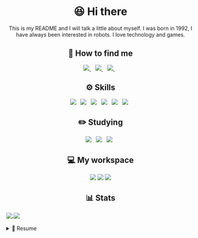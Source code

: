 <h1 align='center'>
  😆 Hi there
</h1>

<p align='center'>
This is my README and I will talk a little about myself.  
I was born in 1992, I have always been interested in robots.  
I love technology and games.
</p>

<h2 align='center'>🤔 How to find me</h2>
<p align='center'>


<a href="https://www.linkedin.com/in/nikolas-sugo-27114b20/">
  <img src="https://img.shields.io/badge/LinkedIn-0077B5?style=for-the-badge&logo=linkedin&logoColor=white" />
</a>&nbsp;&nbsp;
<a href="https://www.instagram.com/nike_sg/">
  <img src="https://img.shields.io/badge/Instagram-E4405F?style=for-the-badge&logo=instagram&logoColor=white" />
</a>&nbsp;&nbsp;
<a href="mailto:nikolas.sugo@gmail.com">
  <img src="https://img.shields.io/badge/Gmail-D14836?style=for-the-badge&logo=gmail&logoColor=white" />
</a>&nbsp;&nbsp;
</p>


<h2 align='center'>⚙️ Skills</h2>
<p align='center'>
  <img src="https://img.shields.io/badge/PHP-777BB4?style=for-the-badge&logo=php&logoColor=white" />&nbsp;&nbsp;
  <img src="https://img.shields.io/badge/MySQL-00000F?style=for-the-badge&logo=mysql&logoColor=white" />&nbsp;&nbsp;
  <img src="https://img.shields.io/badge/HTML5-E34F26?style=for-the-badge&logo=html5&logoColor=white" />&nbsp;&nbsp;
  <img src="https://img.shields.io/badge/CSS3-1572B6?style=for-the-badge&logo=css3&logoColor=white" />&nbsp;&nbsp;
  <img src="https://img.shields.io/badge/JavaScript-F7DF1E?style=for-the-badge&logo=javascript&logoColor=black" />&nbsp;&nbsp;
  <img src="https://img.shields.io/badge/jQuery-0769AD?style=for-the-badge&logo=jquery&logoColor=white" />&nbsp;&nbsp;
</p>

<h2 align='center'>✏️ Studying</h2>
<p align='center'>
  <img src="https://img.shields.io/badge/TypeScript-007ACC?style=for-the-badge&logo=typescript&logoColor=white" />&nbsp;&nbsp;
  <img src="https://img.shields.io/badge/React-20232A?style=for-the-badge&logo=react&logoColor=61DAFB" />&nbsp;&nbsp;
  <img src="https://img.shields.io/badge/React_Native-20232A?style=for-the-badge&logo=react&logoColor=61DAFB" />&nbsp;&nbsp;
</p>

<h2 align='center'>💻 My workspace</h2>
<p align='center'>
  <img src="https://img.shields.io/badge/Apple-MacBook_Pro_2017-999999?style=for-the-badge&logo=apple&logoColor=white" />
  <img src="https://img.shields.io/badge/Intel-Core_i5_8th-0071C5?style=for-the-badge&logo=intel&logoColor=white" />
  <img src="https://img.shields.io/badge/RAM-8GB-%230071C5.svg?&style=for-the-badge&logoColor=white" />
</p>
<h2 align='center'>📊 Stats</h2>

<a href="https://github-readme-stats.vercel.app/api?username=nike-sg&show_icons=true&theme=tokyonight">
  <img align="center" src="https://github-readme-stats.vercel.app/api?username=nike-sg&show_icons=true&theme=tokyonight" />
</a>
<a href="https://github-readme-stats.vercel.app/api/top-langs/?username=nike-sg&layout=compact">
  <img align="center" src="https://github-readme-stats.vercel.app/api/top-langs/?username=nike-sg&layout=compact&theme=tokyonight" />
</a>
<br/>
<br/>


<details>
  <summary>📄 Resume</summary>

## 🎓 Education  
- MBA in Full Stack Development  
📍 Faculdade Impacta  
🗓 October 2020 - DOING...

- Bachelor in Information Systems  
  📍 Faculdade Eniac, Guarulhos - Brazil  
  🗓 January 2010 - July 2013

- Internet Systems Technologist  
  📍 Faculdade Eniac, Guarulhos - Brazil  
  🗓 January 2010 - July 2012

## 📕 Courses
- Objective-C programming language  
  📍 iai? Intituto de Artes Interativas, São Paulo - Brazil  
  🗓 January 2010 - January 2010  

- Digital Art at SAGA art  
  📍 São Paulo - Brazil  
  🗓 January 2012 - July 2014  

## 💼 Work
- Backend Developer at SuperMatch  
  📍 São Paulo - Brazil  
  🗓 May 2017 - Present  
  📎 Web Developer focused on the backend of native mobile apps dynamically managed by an administrative panel (CMS).  
  Skills  
  ![PHP](https://img.shields.io/badge/PHP-777BB4?style=for-the-badge&logo=php&logoColor=white)
  ![MySQL](https://img.shields.io/badge/MySQL-00000F?style=for-the-badge&logo=mysql&logoColor=white)
  ![AWS](https://img.shields.io/badge/Amazon_AWS-232F3E?style=for-the-badge&logo=amazon-aws&logoColor=white)
  ![SHELL](https://img.shields.io/badge/Shell_Script-121011?style=for-the-badge&logo=gnu-bash&logoColor=white)
  ![HTML5](https://img.shields.io/badge/HTML5-E34F26?style=for-the-badge&logo=html5&logoColor=white)
  ![CSS3](https://img.shields.io/badge/CSS3-1572B6?style=for-the-badge&logo=css3&logoColor=white)
  ![JavaScript](https://img.shields.io/badge/JavaScript-F7DF1E?style=for-the-badge&logo=javascript&logoColor=black)
  ![BOOTSTRAP](https://img.shields.io/badge/Bootstrap-563D7C?style=for-the-badge&logo=bootstrap&logoColor=white)
  ![JQUERY](https://img.shields.io/badge/jQuery-0769AD?style=for-the-badge&logo=jquery&logoColor=white)

- Backend Developer at Estudio86  
  📍 Guarulhos - Brazil  
  🗓 May 2013 - April 2017  
  📎 Web Developer focused on the backend of websites dynamically managed by an administrative panel (CMS).
  Skills  
  ![PHP](https://img.shields.io/badge/PHP-777BB4?style=for-the-badge&logo=php&logoColor=white)
  ![MySQL](https://img.shields.io/badge/MySQL-00000F?style=for-the-badge&logo=mysql&logoColor=white)
  ![HTML5](https://img.shields.io/badge/HTML5-E34F26?style=for-the-badge&logo=html5&logoColor=white)
  ![CSS3](https://img.shields.io/badge/CSS3-1572B6?style=for-the-badge&logo=css3&logoColor=white)
  ![BOOTSTRAP](https://img.shields.io/badge/Bootstrap-563D7C?style=for-the-badge&logo=bootstrap&logoColor=white)
  ![JQUERY](https://img.shields.io/badge/jQuery-0769AD?style=for-the-badge&logo=jquery&logoColor=white)

- Intern at Dataprev  
  📍 São Paulo - Brazil  
  🗓 July 2011 - April 2013  
  📎 Web application development for intranet.
  Skills  
  ![HTML](https://img.shields.io/badge/HTML-239120?style=for-the-badge&logo=html5&logoColor=white)
  ![CSS](https://img.shields.io/badge/CSS-239120?&style=for-the-badge&logo=css3&logoColor=white)
  ![PHP](https://img.shields.io/badge/PHP-777BB4?style=for-the-badge&logo=php&logoColor=white)
  ![MySQL](https://img.shields.io/badge/MySQL-00000F?style=for-the-badge&logo=mysql&logoColor=white)
</details>